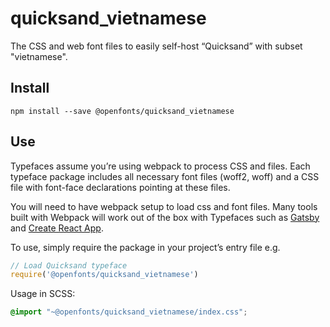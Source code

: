 
# quicksand_vietnamese

The CSS and web font files to easily self-host “Quicksand” with subset "vietnamese".

## Install

`npm install --save @openfonts/quicksand_vietnamese`

## Use

Typefaces assume you’re using webpack to process CSS and files. Each typeface
package includes all necessary font files (woff2, woff) and a CSS file with
font-face declarations pointing at these files.

You will need to have webpack setup to load css and font files. Many tools built
with Webpack will work out of the box with Typefaces such as [Gatsby](https://github.com/gatsbyjs/gatsby)
and [Create React App](https://github.com/facebookincubator/create-react-app).

To use, simply require the package in your project’s entry file e.g.

```javascript
// Load Quicksand typeface
require('@openfonts/quicksand_vietnamese')
```

Usage in SCSS:
```scss
@import "~@openfonts/quicksand_vietnamese/index.css";
```
